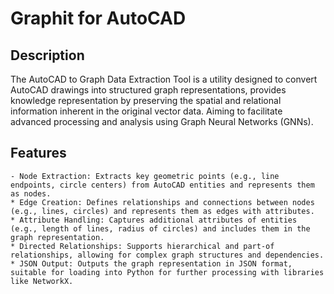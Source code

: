 # Graphit for AutoCAD
## Description

The AutoCAD to Graph Data Extraction Tool is a utility designed to convert AutoCAD drawings into structured graph representations, provides knowledge representation by preserving the spatial and relational information inherent in the original vector data. Aiming to facilitate advanced processing and analysis using Graph Neural Networks (GNNs).  

 ## Features

    - Node Extraction: Extracts key geometric points (e.g., line endpoints, circle centers) from AutoCAD entities and represents them as nodes.
    * Edge Creation: Defines relationships and connections between nodes (e.g., lines, circles) and represents them as edges with attributes.
    * Attribute Handling: Captures additional attributes of entities (e.g., length of lines, radius of circles) and includes them in the graph representation.
    * Directed Relationships: Supports hierarchical and part-of relationships, allowing for complex graph structures and dependencies.
    * JSON Output: Outputs the graph representation in JSON format, suitable for loading into Python for further processing with libraries like NetworkX.
